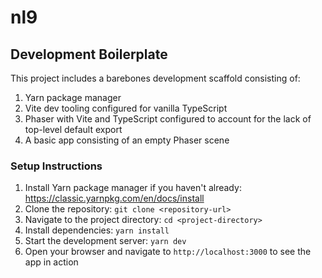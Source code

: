 # nl9

## Development Boilerplate

This project includes a barebones development scaffold consisting of:

1. Yarn package manager
2. Vite dev tooling configured for vanilla TypeScript
3. Phaser with Vite and TypeScript configured to account for the lack of top-level default export
4. A basic app consisting of an empty Phaser scene

### Setup Instructions

1. Install Yarn package manager if you haven't already: https://classic.yarnpkg.com/en/docs/install
2. Clone the repository: `git clone <repository-url>`
3. Navigate to the project directory: `cd <project-directory>`
4. Install dependencies: `yarn install`
5. Start the development server: `yarn dev`
6. Open your browser and navigate to `http://localhost:3000` to see the app in action
